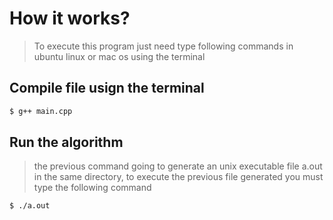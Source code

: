 # How it works?
> To execute this program just need type following commands in ubuntu linux or mac os using the terminal
## Compile file usign the terminal
```bash
$ g++ main.cpp
```

## Run the algorithm

> the previous command going to generate an unix executable file a.out in the same directory,
> to execute the previous file generated you must type the following command

```bash
$ ./a.out
```